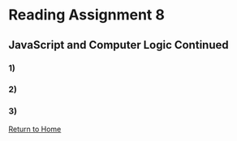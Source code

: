 # Reading Assignment 8
## JavaScript and Computer Logic Continued

### 1) 

### 2)

### 3) 




[Return to Home](README.md)